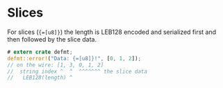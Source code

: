 # Slices

For slices (`{=[u8]}`) the length is LEB128 encoded and serialized first and then followed by the slice data.

``` rust
# extern crate defmt;
defmt::error!("Data: {=[u8]}!", [0, 1, 2]);
// on the wire: [1, 3, 0, 1, 2]
//  string index ^  ^  ^^^^^^^ the slice data
//   LEB128(length) ^
```
